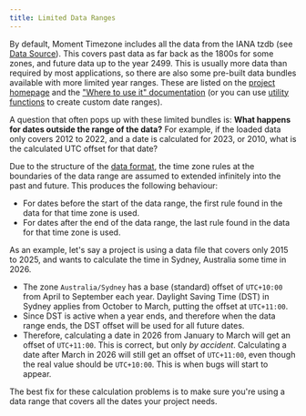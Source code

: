 ```yaml
---
title: Limited Data Ranges
---
```


By default, Moment Timezone includes all the data from the IANA tzdb (see [Data Source](#/data-calculations/data-source/)).
This covers past data as far back as the 1800s for some zones, and future data up to the year 2499.
This is usually more data than required by most applications, so there are also some pre-built data bundles available with more limited year ranges.
These are listed on the [project homepage](/timezone) and the ["Where to use it" documentation](/timezone/docs/#/use-it)
(or you can use [utility functions](/timezone/docs/#/data-utilities/filter-years/) to create custom date ranges).

A question that often pops up with these limited bundles is: **What happens for dates outside the range of the data?**
For example, if the loaded data only covers 2012 to 2022, and a date is calculated for 2023, or 2010, what is the calculated UTC offset for that date?

Due to the structure of the [data format](/timezone/docs/#/data-formats/), the time zone rules at the boundaries of the data range are
assumed to extended infinitely into the past and future. This produces the following behaviour:

* For dates before the start of the data range, the first rule found in the data for that time zone is used.
* For dates after the end of the data range, the last rule found in the data for that time zone is used.

As an example, let's say a project is using a data file that covers only 2015 to 2025, and wants to calculate the time in Sydney, Australia some time in 2026.

* The zone `Australia/Sydney` has a base (standard) offset of `UTC+10:00` from April to September each year.
  Daylight Saving Time (DST) in Sydney applies from October to March, putting the offset at `UTC+11:00`.
* Since DST is active when a year ends, and therefore when the data range ends, the DST offset will be used for all future dates.
* Therefore, calculating a date in 2026 from January to March will get an offset of `UTC+11:00`. This is correct, but only _by accident_.
  Calculating a date after March in 2026 will still get an offset of `UTC+11:00`, even though the real value should be `UTC+10:00`.
  This is when bugs will start to appear.

The best fix for these calculation problems is to make sure you're using a data range that covers all the dates your project needs.
